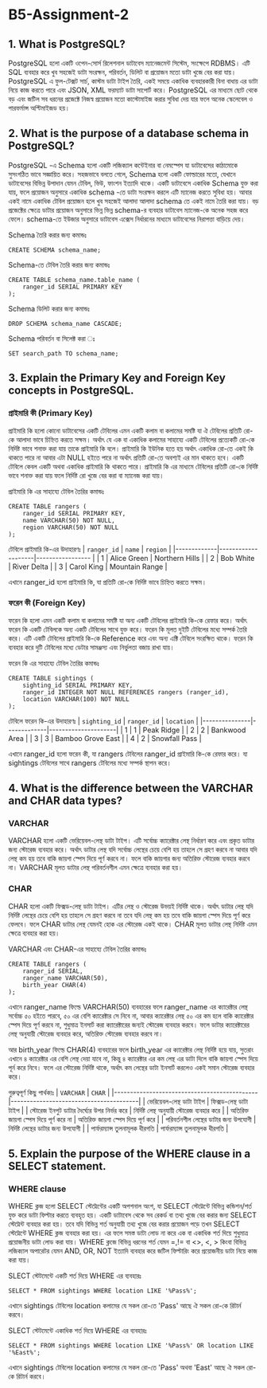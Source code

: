 # B5-Assignment-2

## 1. What is PostgreSQL?
PostgreSQL হলো একটি ওপেন-সোর্স রিলেশনাল ডাটাবেস ম্যানেজমেন্ট সিস্টেম, সংক্ষেপে RDBMS। এটি SQL ব্যবহার করে খুব সহজেই ডাটা সংরক্ষন, পরিবর্তন, ডিলিট বা প্রয়োজন মতো ডাটা খুজে বের করা যায়। PostgreSQL এ ফুল-টেক্সট সার্চ, কাস্টম ডাটা টাইপ তৈরি, একই সময়ে একাধিক ব্যবহারকারী বিনা বাধায় এর ডাটা নিয়ে কাজ করতে পারে এবং JSON, XML ফরম্যাট ডাটা সাপোর্ট করে। PostgreSQL এর মাধ্যমে ছোট থেকে বড় এবং জটিল সব ধরনের প্রজেক্টে নিজস্ব প্রয়োজন মতো কাস্টোমাইজ করার সুবিধা দেয় যার ফলে অনেক স্কেলেবেল ও পারফর্মান্স অপ্টিমাইজড হয়।

## 2. What is the purpose of a database schema in PostgreSQL?
PostgreSQL -এ Schema হলো একটি লজিক্যাল কন্টেইনার বা নেমস্পেস যা ডাটাবেসের কাঠামোকে সুসংগঠিত ভাবে সজ্ঞায়িত করে। সহজভাবে বলতে গেলে, Schema হলো একটি ফোল্ডারের মতো, যেখানে ডাটাবেসের বিভিন্ন উপাদান যেমন টেবিল, ভিউ, ফাংশন ইত্যাদি থাকে। একটি ডাটাবেসে একাধিক Schema যুক্ত করা যায়, ফলে প্রয়োজন অনুসারে একাধিক schema -তে ডাটা সংরক্ষন করলে এটি ম্যানেজ করতে সুবিধা হয়। আবার একই নামে একাধিক টেবিল প্রয়োজন হলে খুব সহজেই আলাদা আলাদা schema তে একই নামে তৈরি করা যায়। বড় প্রজেক্টের ক্ষেত্রে ডাটার প্রয়োজন অনুসারে ভিন্ন ভিন্ন schema-র ব্যবহার ডাটাবেস ম্যানেজ-কে অনেক সহজ করে ফেলে। schema-তে ইউজার অনুসারে ডাটাবেস এক্সেস নির্ধারনের মাধ্যমে ডাটাবেসের নিরাপত্তা বাড়িয়ে দেয়।

Schema তৈরি করার জন্য কমান্ডঃ
```
CREATE SCHEMA schema_name;
```
Schema-তে টেবিল তৈরি করার জন্য কমান্ডঃ
```
CREATE TABLE schema_name.table_name (
    ranger_id SERIAL PRIMARY KEY
);
```
Schema ডিলিট করার জন্য কমান্ডঃ
```
DROP SCHEMA schema_name CASCADE;
```

Schema পরিবর্তন বা সিলেক্ট করা ঃ
```
SET search_path TO schema_name;
```

## 3. Explain the Primary Key and Foreign Key concepts in PostgreSQL.
### প্রাইমারি কী (Primary Key)
প্রাইমারি কি হলো কোনো ডাটাবেসের একটি টেবিলের এমন একটি কলাম বা কলামের সমষ্টি যা ঐ টেবিলের প্রতিটি রো-কে আলাদা ভাবে চিহ্নিত করতে সক্ষম। অর্থাৎ যে এক বা একাধিক কলামের সাহায্যে একটি টেবিলের প্রত্যেকটি রো-কে নির্দিষ্ট ভাবে শনাক্ত করা যায় তাকে প্রাইমারি কি বলে। প্রাইমারি কি ইউনিক হতে হয় অর্থাৎ একাধিক রো-তে একই কি থাকতে পারে না আবার এটা NULL হইতে পারে না অর্থাৎ প্রতিটি রো-তে অবশ্যই এর মান থাকতে হবে। একটি টেবিলে কেবল একটি অথবা একাধিক প্রাইমারি কি থাকতে পারে। প্রাইমারি কি এর মাধ্যমে টেবিলের প্রতিটি রো-কে নির্দিষ্ট ভাবে শনাক্ত করা যায় ফলে নির্দিষ্ট রো খুজে বের করা বা ম্যানেজ করা যায়।


প্রাইমারি কি এর সাহায্যে টেবিল তৈরির কমান্ডঃ
```
CREATE TABLE rangers (
    ranger_id SERIAL PRIMARY KEY,
    name VARCHAR(50) NOT NULL,
    region VARCHAR(50) NOT NULL
);
```

টেবিলে প্রাইমারি কি-এর উদাহারণঃ
| `ranger_id` | `name`             | `region`         |
|-------------|--------------------|----------------- |
| 1           | Alice Green        | Northern Hills   |
| 2           | Bob White          | River Delta      |
| 3           | Carol King         | Mountain Range   |

এখানে ranger_id হলো প্রাইমারি কি, যা প্রতিটি রো-কে নির্দিষ্ট ভাবে চিহ্নিত করতে সক্ষম।

### ফরেন কী (Foreign Key)
ফরেন কি হলো এমন একটি কলাম বা কলামের সমষ্টি যা অন্য একটি টেবিলের প্রাইমারি কি-কে রেফার করে। অর্থাৎ ফরেন কি একটি টেবিলকে অন্য একটি টেবিলের সাথে যুক্ত করে। ফরেন কি মূলত দুইটি টেবিলের মধ্যে সম্পর্ক তৈরি করে। এটি একটি টেবিলের প্রাইমারি কি-কে Reference করে এবং অন্য এক্টি টেবিলে সংরক্ষিত থাকে। ফরেন কি ব্যবহার করে দুটি টেবিলের মধ্যে ডেটার সামঞ্জস্য এবং নির্ভুলতা বজায় রাখা যায়।

ফরেন কি এর সাহায্যে টেবিল তৈরির কমান্ডঃ
```
CREATE TABLE sightings (
    sighting_id SERIAL PRIMARY KEY,
    ranger_id INTEGER NOT NULL REFERENCES rangers (ranger_id),
    location VARCHAR(100) NOT NULL
);
```

টেবিলে ফরেন কি-এর উদাহারণঃ
| `sighting_id` | `ranger_id` | `location`          |
|---------------|-------------|---------------------|
| 1             | 1           | Peak Ridge          |
| 2             | 2           | Bankwood Area       |
| 3             | 3           | Bamboo Grove East   |
| 4             | 2           | Snowfall Pass       |

এখানে ranger_id হলো ফরেন কী, যা rangers টেবিলের ranger_id প্রাইমারি কি-কে রেফার করে। যা sightings টেবিলের সাথে rangers টেবিলের মধ্যে সম্পর্ক স্থাপন করে।

## 4. What is the difference between the VARCHAR and CHAR data types?
### VARCHAR
VARCHAR হলো একটি ভেরিয়েবল-লেন্থ ডাটা টাইপ। এটি সর্বোচ্চ ক্যারেক্টার লেন্থ নির্ধারণ করে এবং প্রকৃত ডাটার জন্য স্টোরেজ ব্যবহার করে। অর্থাৎ ডাটার লেন্থ যদি সর্বোচ্চ লেন্থের চেয়ে বেশি হয় তাহলে সে গ্রহণ করবে না আবার যদি লেন্থ কম হয় তবে বাকি জায়গা স্পেস দিয়ে পূর্ণ করবে না। ফলে বাকি জায়গার জন্য অতিরিক্ত স্টোরেজ ব্যবহার করবে না। VARCHAR মূলত ডাটার লেন্থ পরিবর্তনশীল এমন ক্ষেত্রে ব্যবহার করা হয়।

### CHAR
CHAR হলো একটি ফিক্সড-লেন্থ ডাটা টাইপ। এটির লেন্থ ও স্টোরেজ উভয়ই নির্দিষ্ট থাকে। অর্থাৎ ডাটার লেন্থ যদি নির্দিষ্ট লেন্থের চেয়ে বেশি হয় তাহলে সে গ্রহণ করবে না তবে যদি লেন্থ কম হয় তবে বাকি জায়গা স্পেস দিয়ে পূর্ণ করে ফেলবে। ফলে CHAR ডাটার লেন্থ যেমনই হোক এর স্টোরেজ একই থাকে। CHAR মূলত ডাটার লেন্থ নির্দিষ্ট এমন ক্ষেত্রে ব্যবহার করা হয়।

VARCHAR এবং CHAR-এর সাহায্যে টেবিল তৈরির কমান্ডঃ
```
CREATE TABLE rangers (
    ranger_id SERIAL,
    ranger_name VARCHAR(50),
    birth_year CHAR(4)
);
```
এখানে ranger_name ফিল্ডে VARCHAR(50) ব্যবহারের ফলে ranger_name এর ক্যারেক্টার লেন্থ সর্বোচ্চ ৫০ হইতে পারবে, ৫০ এর বেশি ক্যারেক্টার সে নিবে না, আবার ক্যারেক্টার লেন্থ ৫০ এর কম হলে বাকি ক্যারেক্টার স্পেস দিয়ে পূর্ণ করবে না, শুধুমাত্র ইনসার্ট করা ক্যারেক্টারের জন্যই স্টোরেজ ব্যবহার করবে। ফলে ডাটার ক্যারেক্টারের লেন্থ অনুযায়ী স্টোরেজ ব্যবহার করে, অতিরিক্ত স্টোরেজ ব্যবহার করবে না। 

আর birth_year ফিল্ডে CHAR(4) ব্যবহারের ফলে birth_year এর ক্যারেক্টার লেন্থ নির্দিষ্ট হয়ে যায়, সুতরাং এখানে ৪ ক্যারেক্টার এর বেশি লেন্থ দেয়া যাবে না, কিন্তু ৪ ক্যারেক্টার এর কম লেন্থ এর ডাটা দিলে বাকি জায়গা স্পেস দিয়ে পূর্ন করে নিবে। ফলে এর স্টোরেজ নির্দিষ্ট থাকে, অর্থাৎ কম লেন্থের ডাটা ইনসার্ট করলেও একই সমান স্টোরেজ ব্যবহার করে।


গুরুত্বপূর্ণ কিছু পার্থক্যঃ
| `VARCHAR`                                   | `CHAR`                                 |
|---------------------------------------------|----------------------------------------|
| ভেরিয়েবল-লেন্থ ডাটা টাইপ                      | ফিক্সড-লেন্থ ডাটা টাইপ                    |
| স্টোরেজ ইনপুট ডাটার দৈর্ঘ্যের উপর নির্ভর করে     | নির্দিষ্ট লেন্থ অনুযায়ী স্টোরেজ ব্যবহার করে    |
| অতিরিক্ত জায়গা স্পেস দিয়ে পূর্ণ করে না           | অতিরিক্ত জায়গা স্পেস দিয়ে পূর্ণ করে       |
| পরিবর্তনশীল লেন্থের ডাটার জন্য উপযোগী          | নির্দিষ্ট লেন্থের ডাটার জন্য উপযোগী          |
| পার্ফরম্যান্স তুলনামূলক ধীরগতি                    | পার্ফরম্যান্স তুলনামূলক ধীরগতি             |


## 5. Explain the purpose of the WHERE clause in a SELECT statement.
### WHERE clause
WHERE ক্লজ হলো SELECT স্টেট্মেন্টের একটি অপশনাল অংশ, যা SELECT স্টেট্মেন্টে বিভিন্ন কন্ডিশন/শর্ত যুক্ত করে ডাটা ফিল্টার করতে ব্যবহৃত হয়। একটি ডাটাবেস থেকে সব রেকর্ড বা তথ্য খুজে বের করার জন্য SELECT স্টেট্মেন্ট ব্যবহার করা হয়। তবে যদি বিভিন্ন শর্ত অনুযায়ী তথ্য খুজে বের করার প্রয়োজন পড়ে তখন SELECT স্টেট্মেন্টে WHERE ক্লজ ব্যবহার করা হয়। এর ফলে সমস্ত ডাটা লোড না করে এক বা একাধিক শর্ত দিয়ে শুধুমাত্র প্রয়োজনীয় ডাটা লোড করা যায়। WHERE ক্লজে বিভিন্ন ধরনের শর্ত যেমন =,!= বা <>, <, > কিংবা বিভিন্ন লজিক্যাল অপারেটর যেমন AND, OR, NOT ইত্যাদি ব্যবহার করে জটিল ফিল্টারিং করে প্রয়োজনীয় ডাটা নিয়ে কাজ করা যায়।

SLECT স্টেটমেন্টে একটি শর্ত দিয়ে WHERE এর ব্যবহারঃ
```
SELECT * FROM sightings WHERE location LIKE '%Pass%';
```
এখানে sightings টেবিলের location কলামের যে সকল রো-তে 'Pass' আছে ঐ সকল রো-কে রিটার্ন করবে।

SLECT স্টেটমেন্টে একাধিক শর্ত দিয়ে WHERE এর ব্যবহারঃ
```
SELECT * FROM sightings WHERE location LIKE '%Pass%' OR location LIKE '%East%';
```
এখানে sightings টেবিলের location কলামের যে সকল রো-তে 'Pass' অথবা 'East' আছে ঐ সকল রো-কে রিটার্ন করবে।